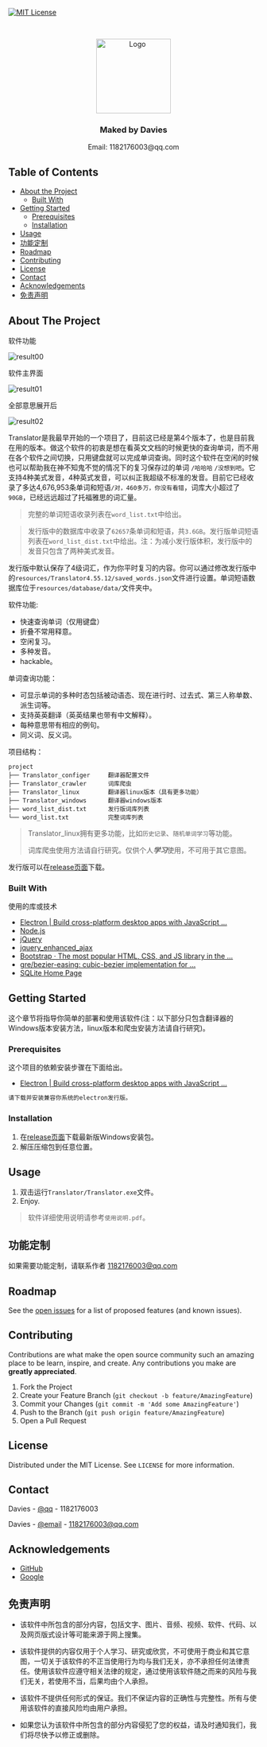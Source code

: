 
[![MIT License][license-shield]][license-url]



<br />
<p align="center">
  <a href="https://github.com/DaviesGit">
    <img src="readme_images/Ideal_Logo_Davies.ico" alt="Logo" width="150">
  </a>

  <h3 align="center">Maked by Davies</h3>

  <p align="center">
    Email: 1182176003@qq.com
<!--     <br />
    <a href="https://github.com/DaviesGit"><strong>Explore the docs »</strong></a>
    <br />
    <br />
    <a href="javascript:void(0)">View Demo</a>
    ·
    <a href="javascript:void(0)">Report Bug</a>
    ·
    <a href="javascript:void(0)">Request Feature</a> -->
  </p>
</p>



<!-- TABLE OF CONTENTS -->
## Table of Contents

* [About the Project](#about-the-project)
  * [Built With](#built-with)
* [Getting Started](#getting-started)
  * [Prerequisites](#prerequisites)
  * [Installation](#installation)
* [Usage](#usage)
* [功能定制](#功能定制)
* [Roadmap](#roadmap)
* [Contributing](#contributing)
* [License](#license)
* [Contact](#contact)
* [Acknowledgements](#acknowledgements)
* [免责声明](#免责声明)


<!-- ABOUT THE PROJECT -->
## About The Project

软件功能

![result00](readme_images/result00.png)

软件主界面

![result01](readme_images/result01.png)

全部意思展开后

![result02](readme_images/result02.png)

Translator是我最早开始的一个项目了，目前这已经是第4个版本了，也是目前我在用的版本。做这个软件的初衷是想在看英文文档的时候更快的查询单词，而不用在各个软件之间切换，只用键盘就可以完成单词查询。同时这个软件在空闲的时候也可以帮助我在神不知鬼不觉的情况下的复习保存过的单词 `/哈哈哈` `/没想到吧`。它支持4种美式发音，4种英式发音，可以纠正我超级不标准的发音。目前它已经收录了多达4,676,953条单词和短语`/对，460多万，你没有看错`，词库大小超过了`90GB`，已经远远超过了托福雅思的词汇量。

> 完整的单词短语收录列表在`word_list.txt`中给出。

> 发行版中的数据库中收录了`62657`条单词和短语，共`3.6GB`。发行版单词短语列表在`word_list_dist.txt`中给出。注：为减小发行版体积，发行版中的发音只包含了两种美式发音。

发行版中默认保存了4级词汇，作为你平时复习的内容。你可以通过修改发行版中的`resources/Translator4.55.12/saved_words.json`文件进行设置。单词短语数据库位于`resources/database/data/`文件夹中。

软件功能:

* 快速查询单词（仅用键盘）
* 折叠不常用释意。
* 空闲复习。
* 多种发音。
* hackable。



单词查询功能：

* 可显示单词的多种时态包括被动语态、现在进行时、过去式、第三人称单数、派生词等。
* 支持英英翻译（英英结果也带有中文解释）。
* 每种意思带有相应的例句。
* 同义词、反义词。



项目结构：

```
project
├── Translator_configer     翻译器配置文件
├── Translator_crawler      词库爬虫
├── Translator_linux        翻译器linux版本（具有更多功能）
├── Translator_windows      翻译器windows版本
├── word_list_dist.txt      发行版词库列表
└── word_list.txt           完整词库列表
```

> Translator_linux拥有更多功能，比如`历史记录`、`随机单词学习`等功能。
>
>  词库爬虫使用方法请自行研究。仅供个人***学习***使用，不可用于其它意图。



发行版可以在[release页面](https://github.com/DaviesGit/translator/releases)下载。

### Built With
使用的库或技术
* [Electron | Build cross-platform desktop apps with JavaScript ...](https://www.electronjs.org/)
* [Node.js](https://nodejs.org/)
* [jQuery](https://jquery.com/)
*  [jquery_enhanced_ajax](https://github.com/DaviesGit/jquery_enhanced_ajax)
*  [Bootstrap · The most popular HTML, CSS, and JS library in the ...](https://getbootstrap.com/)
*  [gre/bezier-easing: cubic-bezier implementation for ...](https://github.com/gre/bezier-easing)
*  [SQLite Home Page](https://www.sqlite.org/)



<!-- GETTING STARTED -->

## Getting Started

这个章节将指导你简单的部署和使用该软件(注：以下部分只包含翻译器的Windows版本安装方法，linux版本和爬虫安装方法请自行研究)。

### Prerequisites

这个项目的依赖安装步骤在下面给出。
* [Electron | Build cross-platform desktop apps with JavaScript ...](https://www.electronjs.org/)
```sh
请下载并安装兼容你系统的electron发行版。
```

### Installation

1. 在[release页面](https://github.com/DaviesGit/translator/releases)下载最新版Windows安装包。
2. 解压压缩包到任意位置。



<!-- USAGE EXAMPLES -->
## Usage

1. 双击运行`Translator/Translator.exe`文件。
2. Enjoy.

> 软件详细使用说明请参考`使用说明.pdf`。


## 功能定制

如果需要功能定制，请联系作者 [1182176003@qq.com](1182176003@qq.com)



<!-- ROADMAP -->

## Roadmap

See the [open issues](https://example.com) for a list of proposed features (and known issues).



<!-- CONTRIBUTING -->
## Contributing

Contributions are what make the open source community such an amazing place to be learn, inspire, and create. Any contributions you make are **greatly appreciated**.

1. Fork the Project
2. Create your Feature Branch (`git checkout -b feature/AmazingFeature`)
3. Commit your Changes (`git commit -m 'Add some AmazingFeature'`)
4. Push to the Branch (`git push origin feature/AmazingFeature`)
5. Open a Pull Request



<!-- LICENSE -->
## License

Distributed under the MIT License. See `LICENSE` for more information.



<!-- CONTACT -->
## Contact

Davies - [@qq](1182176003) - 1182176003

Davies - [@email](1182176003@qq.com) - 1182176003@qq.com



<!-- ACKNOWLEDGEMENTS -->
## Acknowledgements
* [GitHub](https://github.com/)
* [Google](https://www.google.com/)



## 免责声明
* 该软件中所包含的部分内容，包括文字、图片、音频、视频、软件、代码、以及网页版式设计等可能来源于网上搜集。

* 该软件提供的内容仅用于个人学习、研究或欣赏，不可使用于商业和其它意图，一切关于该软件的不正当使用行为均与我们无关，亦不承担任何法律责任。使用该软件应遵守相关法律的规定，通过使用该软件随之而来的风险与我们无关，若使用不当，后果均由个人承担。

* 该软件不提供任何形式的保证。我们不保证内容的正确性与完整性。所有与使用该软件的直接风险均由用户承担。

* 如果您认为该软件中所包含的部分内容侵犯了您的权益，请及时通知我们，我们将尽快予以修正或删除。

<!-- MARKDOWN LINKS & IMAGES -->
<!-- https://www.markdownguide.org/basic-syntax/#reference-style-links -->

[license-shield]: readme_images/MIT_license.svg
[license-url]: https://opensource.org/licenses/MIT

[product-screenshot]: readme_images/screenshot.png

